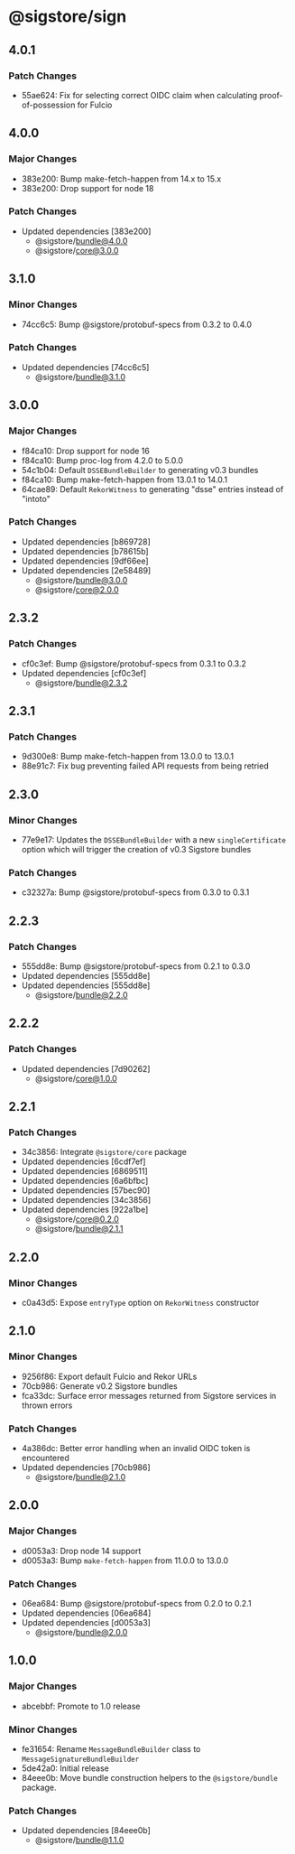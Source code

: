 # @sigstore/sign

## 4.0.1

### Patch Changes

- 55ae624: Fix for selecting correct OIDC claim when calculating proof-of-possession for Fulcio

## 4.0.0

### Major Changes

- 383e200: Bump make-fetch-happen from 14.x to 15.x
- 383e200: Drop support for node 18

### Patch Changes

- Updated dependencies [383e200]
  - @sigstore/bundle@4.0.0
  - @sigstore/core@3.0.0

## 3.1.0

### Minor Changes

- 74cc6c5: Bump @sigstore/protobuf-specs from 0.3.2 to 0.4.0

### Patch Changes

- Updated dependencies [74cc6c5]
  - @sigstore/bundle@3.1.0

## 3.0.0

### Major Changes

- f84ca10: Drop support for node 16
- f84ca10: Bump proc-log from 4.2.0 to 5.0.0
- 54c1b04: Default `DSSEBundleBuilder` to generating v0.3 bundles
- f84ca10: Bump make-fetch-happen from 13.0.1 to 14.0.1
- 64cae89: Default `RekorWitness` to generating "dsse" entries instead of "intoto"

### Patch Changes

- Updated dependencies [b869728]
- Updated dependencies [b78615b]
- Updated dependencies [9df66ee]
- Updated dependencies [2e58489]
  - @sigstore/bundle@3.0.0
  - @sigstore/core@2.0.0

## 2.3.2

### Patch Changes

- cf0c3ef: Bump @sigstore/protobuf-specs from 0.3.1 to 0.3.2
- Updated dependencies [cf0c3ef]
  - @sigstore/bundle@2.3.2

## 2.3.1

### Patch Changes

- 9d300e8: Bump make-fetch-happen from 13.0.0 to 13.0.1
- 88e91c7: Fix bug preventing failed API requests from being retried

## 2.3.0

### Minor Changes

- 77e9e17: Updates the `DSSEBundleBuilder` with a new `singleCertificate` option which will trigger the creation of v0.3 Sigstore bundles

### Patch Changes

- c32327a: Bump @sigstore/protobuf-specs from 0.3.0 to 0.3.1

## 2.2.3

### Patch Changes

- 555dd8e: Bump @sigstore/protobuf-specs from 0.2.1 to 0.3.0
- Updated dependencies [555dd8e]
- Updated dependencies [555dd8e]
  - @sigstore/bundle@2.2.0

## 2.2.2

### Patch Changes

- Updated dependencies [7d90262]
  - @sigstore/core@1.0.0

## 2.2.1

### Patch Changes

- 34c3856: Integrate `@sigstore/core` package
- Updated dependencies [6cdf7ef]
- Updated dependencies [6869511]
- Updated dependencies [6a6bfbc]
- Updated dependencies [57bec90]
- Updated dependencies [34c3856]
- Updated dependencies [922a1be]
  - @sigstore/core@0.2.0
  - @sigstore/bundle@2.1.1

## 2.2.0

### Minor Changes

- c0a43d5: Expose `entryType` option on `RekorWitness` constructor

## 2.1.0

### Minor Changes

- 9256f86: Export default Fulcio and Rekor URLs
- 70cb986: Generate v0.2 Sigstore bundles
- fca33dc: Surface error messages returned from Sigstore services in thrown errors

### Patch Changes

- 4a386dc: Better error handling when an invalid OIDC token is encountered
- Updated dependencies [70cb986]
  - @sigstore/bundle@2.1.0

## 2.0.0

### Major Changes

- d0053a3: Drop node 14 support
- d0053a3: Bump `make-fetch-happen` from 11.0.0 to 13.0.0

### Patch Changes

- 06ea684: Bump @sigstore/protobuf-specs from 0.2.0 to 0.2.1
- Updated dependencies [06ea684]
- Updated dependencies [d0053a3]
  - @sigstore/bundle@2.0.0

## 1.0.0

### Major Changes

- abcebbf: Promote to 1.0 release

### Minor Changes

- fe31654: Rename `MessageBundleBuilder` class to `MessageSignatureBundleBuilder`
- 5de42a0: Initial release
- 84eee0b: Move bundle construction helpers to the `@sigstore/bundle` package.

### Patch Changes

- Updated dependencies [84eee0b]
  - @sigstore/bundle@1.1.0
